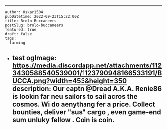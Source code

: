 ---
    author: Oskar1504
    pubDatetime: 2022-09-23T15:22:00Z
    title: Brolo Buccaneers
    postSlug: brolo-buccaneers
    featured: true
    draft: false
    tags:
      farming
- test
    ogImage: https://media.discordapp.net/attachments/1123430588540539001/1123790948166533191/BUCCA.png?width=453&height=350
    description:
      Our captn @Dread A.K.A. Renie86  is lookin far neu sailors to sail acros the cosmos. Wi do aenythang fer a price. Collect bounties, deliver "sus" cargo  , even game-end sum unluky fellow . Coin is coin. 
    ---
    